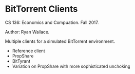 # BitTorrent Clients

CS 136: Economics and Compuation. Fall 2017.

Author: Ryan Wallace.

Multiple clients for a simulated BitTorrent environment.
* Reference client
* PropShare
* BitTyrant
* Variation on PropShare with more sophisticated unchoking
